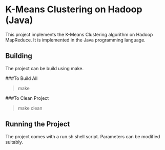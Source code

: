 K-Means Clustering on Hadoop (Java)
==================================

This project implements the K-Means Clustering algorithm on Hadoop MapReduce. It is implemented in the Java programming language.

## Building
The project can be build using make.

###To Build All
>make

###To Clean Project
> make clean

## Running the Project
The project comes with a run.sh shell script. Parameters can be modified suitably.
